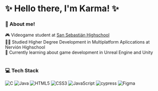 <!-- Level 1: Simple bio and stats -->

# ✨ Hello there, I'm Karma! ✨

### 🎀 About me!
🎮 Videogame student at [San Sebastián Highschool](https://www.iessansebastian.com/web/cevideojuegos/)<br/>
👩‍💻 Studied Higher Degree Development in Multiplatform Apliccations at Nervión Highschool<br/>
💭 Currently learning about game development in Unreal Engine and Unity<br/><br/>

<!-- GitHub stats from https://github.com/anuraghazra/github-readme-stats -->
<!--[![Karma's github stats](https://github-readme-stats.vercel.app/api?username=15Karma&count_private=true&show_icons=true&theme=radical&hide_rank=false)](https://github.com/anuraghazra/github-readme-stats)-->

### 💻 Tech Stack
<!-- Badges from https://github.com/Ileriayo/markdown-badges -->
![C](https://img.shields.io/badge/Csharp-%2300599C.svg?style=for-the-badge&logo=c&logoColor=white)
![Java](https://img.shields.io/badge/java-%23ED8B00.svg?style=for-the-badge&logo=openjdk&logoColor=white)
![HTML5](https://img.shields.io/badge/html5-%23E34F26.svg?style=for-the-badge&logo=html5&logoColor=white)
![CSS3](https://img.shields.io/badge/css3-%231572B6.svg?style=for-the-badge&logo=css3&logoColor=white)
![JavaScript](https://img.shields.io/badge/javascript-%23323330.svg?style=for-the-badge&logo=javascript&logoColor=%23F7DF1E)
![cypress](https://img.shields.io/badge/-cypress-%23E5E5E5?style=for-the-badge&logo=cypress&logoColor=058a5e)
![Figma](https://img.shields.io/badge/figma-%23F24E1E.svg?style=for-the-badge&logo=figma&logoColor=white)
